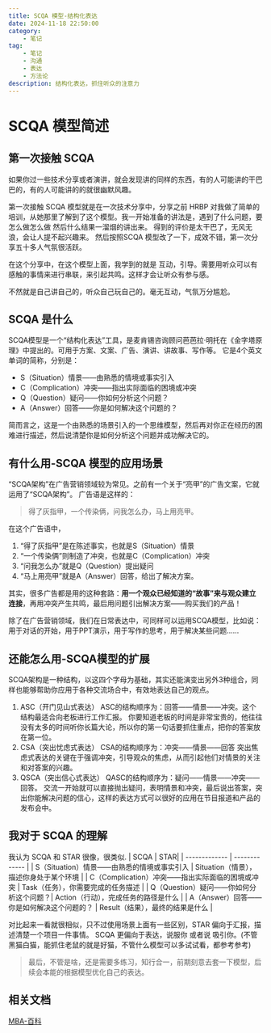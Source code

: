```yaml
---
title: SCQA 模型-结构化表达
date: 2024-11-18 22:50:00
category:
    - 笔记
tag: 
    - 笔记
    - 沟通
    - 表达
    - 方法论
description: 结构化表达，抓住听众的注意力
---
```

# SCQA 模型简述
## 第一次接触 SCQA 
如果你过一些技术分享或者演讲，就会发现讲的同样的东西，有的人可能讲的干巴巴的，有的人可能讲的的就很幽默风趣。

第一次接触 SCQA 模型就是在一次技术分享中，分享之前 HRBP 对我做了简单的培训，从她那里了解到了这个模型。我一开始准备的讲法是，遇到了什么问题，要怎么做怎么做 然后什么结果一溜烟的讲出来。 得到的评价是太干巴了，无风无浪，会让人提不起兴趣来。
然后按照SCQA 模型改了一下，成效不错，第一次分享五十多人气氛很活跃。

在这个分享中，在这个模型上面，我学到的就是 互动，引导。需要用听众可以有感触的事情来进行串联，来引起共鸣。这样才会让听众有参与感。

不然就是自己讲自己的，听众自己玩自己的。毫无互动，气氛万分尴尬。

## SCQA 是什么 
SCQA模型是一个“结构化表达”工具，是麦肯锡咨询顾问芭芭拉·明托在《金字塔原理》中提出的。可用于方案、文案、广告、演讲、讲故事、写作等。
它是4个英文单词的简称，分别是：
- S（Situation）情景——由熟悉的情境或事实引入
- C（Complication）冲突——指出实际面临的困境或冲突
- Q（Question）疑问——你如何分析这个问题？
- A（Answer）回答——你是如何解决这个问题的？

简而言之，这是一个由熟悉的场景引入的一个思维模型，然后再对你正在经历的困难进行描述，然后说清楚你是如何分析这个问题并成功解决它的。

## 有什么用-SCQA 模型的应用场景
“SCQA架构”在广告营销领域较为常见。之前有一个关于“亮甲”的广告文案，它就运用了“SCQA架构”。
广告语是这样的：
> 得了灰指甲，一个传染俩，问我怎么办，马上用亮甲。

在这个广告语中，
1. “得了灰指甲”是在陈述事实，也就是S（Situation）情景
2. “一个传染俩”则制造了冲突，也就是C（Complication）冲突
3. “问我怎么办”就是Q（Question）提出疑问
4. “马上用亮甲”就是A（Answer）回答，给出了解决方案。

其实，很多广告都是用的这种套路：**用一个观众已经知道的“故事”来与观众建立连接**，再用冲突产生共鸣，最后用问题引出解决方案——购买我们的产品！

除了在广告营销领域，我们在日常表达中，可同样可以运用SCQA模型，比如说：用于对话的开始，用于PPT演示，用于写作的思考，用于解决某些问题……

## 还能怎么用-SCQA模型的扩展

SCQA架构是一种结构，以这四个字母为基础，其实还能演变出另外3种组合，同样也能够帮助你应用于各种交流场合中，有效地表达自己的观点。

1. ASC（开门见山式表达）
ASC的结构顺序为：回答——情景——冲突。这个结构最适合向老板进行工作汇报。
你要知道老板的时间是非常宝贵的，他往往没有太多的时间听你长篇大论，所以你的第一句话要抓住重点，把你的答案放在第一位。
1. CSA（突出忧虑式表达）
CSA的结构顺序为：冲突——情景——回答
突出焦虑式表达的关键在于强调冲突，引导观众的焦虑，从而引起他们对情景的关注和对答案的兴趣。
1. QSCA（突出信心式表达）
QASC的结构顺序为：疑问——情景——冲突——回答。
交流一开始就可以直接抛出疑问，表明情景和冲突，最后说出答案，突出你能解决问题的信心，这样的表达方式可以很好的应用在节目报道和产品的发布会中。
## 我对于 SCQA 的理解
我认为 SCQA 和 STAR 很像，很类似.
| SCQA  | STAR|
| ------------- | ------------- |
| S（Situation）情景——由熟悉的情境或事实引入  | Situation（情景），描述你身处于某个环境  |
|  C（Complication）冲突——指出实际面临的困境或冲突 | Task（任务），你需要完成的任务描述  |
| Q（Question）疑问——你如何分析这个问题？| Action（行动），完成任务的路径是什么 |
| A（Answer）回答——你是如何解决这个问题的？ | Result（结果），最终的结果是什么 |

对比起来一看就很相似，只不过使用场景上面有一些区别，STAR 偏向于汇报，描述清楚一个项目一件事情。 SCQA 更偏向于表达，说服你 或者说 吸引你。(不管黑猫白猫，能抓住老鼠的就是好猫，不管什么模型可以多试试看，都参考参考)

> 最后，不管是啥，还是需要多练习，知行合一，前期刻意去套一下模型，后续会本能的根据模型优化自己的表达。

## 相关文档
[MBA-百科](https://wiki.mbalib.com/wiki/SCQA%E6%A8%A1%E5%9E%8B)
